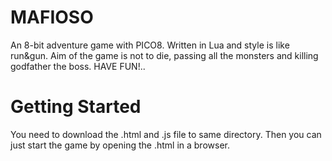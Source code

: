 # MAFIOSO
An 8-bit adventure game with PICO8.
Written in Lua and style is like run&gun.
Aim of the game is not to die, passing all the monsters and killing godfather the boss.
HAVE FUN!..

# Getting Started
You need to download the .html and .js file to same directory. Then you can just start the game by opening the .html in a browser.

